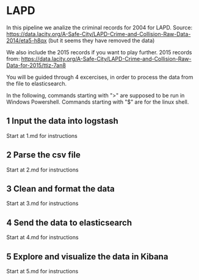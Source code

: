 # LAPD 

In this pipeline we analize the criminal records for 2004 for LAPD. 
Source: https://data.lacity.org/A-Safe-City/LAPD-Crime-and-Collision-Raw-Data-2014/eta5-h8qx (but it seems they have removed the data)

We also include the 2015 records if you want to play further.
2015 records from: https://data.lacity.org/A-Safe-City/LAPD-Crime-and-Collision-Raw-Data-for-2015/ttiz-7an8

You will be guided through 4 excercises, in order to process the data from the file to elasticsearch.

In the following, commands starting with ">" are supposed to be run in Windows Powershell. Commands starting with "$" are for the linux shell.

## 1 Input the data into logstash
Start at 1.md for instructions

## 2 Parse the csv file
Start at 2.md for instructions

## 3 Clean and format the data
Start at 3.md for instructions

## 4 Send the data to elasticsearch
Start at 4.md for instructions

## 5 Explore and visualize the data in Kibana
Start at 5.md for instructions
